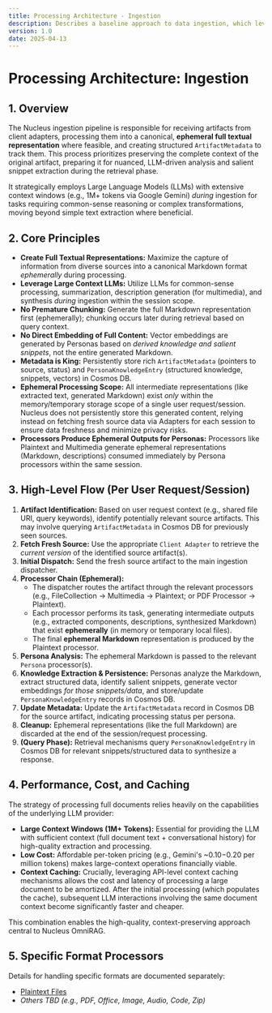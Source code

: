 ```yaml
---
title: Processing Architecture - Ingestion
description: Describes a baseline approach to data ingestion, which leverages the fact that many data formats are ultimately plain text, a group of zipped plain text files, or multimedia files which can be described using text. 
version: 1.0
date: 2025-04-13
---
```


# Processing Architecture: Ingestion

## 1. Overview

The Nucleus ingestion pipeline is responsible for receiving artifacts from client adapters, processing them into a canonical, **ephemeral full textual representation** where feasible, and creating structured `ArtifactMetadata` to track them. This process prioritizes preserving the complete context of the original artifact, preparing it for nuanced, LLM-driven analysis and salient snippet extraction during the retrieval phase.

It strategically employs Large Language Models (LLMs) with extensive context windows (e.g., 1M+ tokens via Google Gemini) *during* ingestion for tasks requiring common-sense reasoning or complex transformations, moving beyond simple text extraction where beneficial.

## 2. Core Principles

*   **Create Full Textual Representations:** Maximize the capture of information from diverse sources into a canonical Markdown format *ephemerally* during processing.
*   **Leverage Large Context LLMs:** Utilize LLMs for common-sense processing, summarization, description generation (for multimedia), and synthesis *during* ingestion within the session scope.
*   **No Premature Chunking:** Generate the full Markdown representation first (ephemerally); chunking occurs later during retrieval based on query context.
*   **No Direct Embedding of Full Content:** Vector embeddings are generated by Personas based on *derived knowledge and salient snippets*, not the entire generated Markdown.
*   **Metadata is King:** Persistently store rich `ArtifactMetadata` (pointers to source, status) and `PersonaKnowledgeEntry` (structured knowledge, snippets, vectors) in Cosmos DB.
*   **Ephemeral Processing Scope:** All intermediate representations (like extracted text, generated Markdown) exist *only* within the memory/temporary storage scope of a single user request/session. Nucleus does not persistently store this generated content, relying instead on fetching fresh source data via Adapters for each session to ensure data freshness and minimize privacy risks.
*   **Processors Produce Ephemeral Outputs for Personas:** Processors like Plaintext and Multimedia generate ephemeral representations (Markdown, descriptions) consumed immediately by Persona processors within the same session.

## 3. High-Level Flow (Per User Request/Session)

1.  **Artifact Identification:** Based on user request context (e.g., shared file URI, query keywords), identify potentially relevant source artifacts. This may involve querying `ArtifactMetadata` in Cosmos DB for previously seen sources.
2.  **Fetch Fresh Source:** Use the appropriate `Client Adapter` to retrieve the *current version* of the identified source artifact(s).
3.  **Initial Dispatch:** Send the fresh source artifact to the main ingestion dispatcher.
4.  **Processor Chain (Ephemeral):**
    *   The dispatcher routes the artifact through the relevant processors (e.g., FileCollection -> Multimedia -> Plaintext; or PDF Processor -> Plaintext).
    *   Each processor performs its task, generating intermediate outputs (e.g., extracted components, descriptions, synthesized Markdown) that exist **ephemerally** (in memory or temporary local files).
    *   The final **ephemeral Markdown** representation is produced by the Plaintext processor.
5.  **Persona Analysis:** The ephemeral Markdown is passed to the relevant `Persona` processor(s).
6.  **Knowledge Extraction & Persistence:** Personas analyze the Markdown, extract structured data, identify salient snippets, generate vector embeddings *for those snippets/data*, and store/update `PersonaKnowledgeEntry` records in Cosmos DB.
7.  **Update Metadata:** Update the `ArtifactMetadata` record in Cosmos DB for the source artifact, indicating processing status per persona.
8.  **Cleanup:** Ephemeral representations (like the full Markdown) are discarded at the end of the session/request processing.
9.  **(Query Phase):** Retrieval mechanisms query `PersonaKnowledgeEntry` in Cosmos DB for relevant snippets/structured data to synthesize a response.

## 4. Performance, Cost, and Caching

The strategy of processing full documents relies heavily on the capabilities of the underlying LLM provider:

*   **Large Context Windows (1M+ Tokens):** Essential for providing the LLM with sufficient context (full document text + conversational history) for high-quality extraction and processing.
*   **Low Cost:** Affordable per-token pricing (e.g., Gemini's ~$0.10-$0.20 per million tokens) makes large-context operations financially viable.
*   **Context Caching:** Crucially, leveraging API-level context caching mechanisms allows the cost and latency of processing a large document to be amortized. After the initial processing (which populates the cache), subsequent LLM interactions involving the same document context become significantly faster and cheaper.

This combination enables the high-quality, context-preserving approach central to Nucleus OmniRAG.

## 5. Specific Format Processors

Details for handling specific formats are documented separately:

*   [Plaintext Files](./ARCHITECTURE_INGESTION_PLAINTEXT.md)
*   *Others TBD (e.g., PDF, Office, Image, Audio, Code, Zip)*
